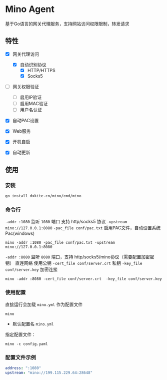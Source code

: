# Mino Agent

基于Go语言的网关代理服务，支持网站访问权限限制，转发请求

## 特性

- [x] 网关代理访问
    - [x] 自动识别协议
        - [x] HTTP/HTTPS
        - [x] Socks5
- [ ] 网关权限验证
    - [ ] 启用IP验证
    - [ ] 启用MAC验证
    - [ ] 用户名认证
- [x] 自动PAC设置
- [x] Web服务
- [x] 开机自启
- [x] 自动更新


## 使用

### 安装

```bash
go install dxkite.cn/mino/cmd/mino
```

### 命令行

`-addr :1080` 监听 `1080` 端口 支持 http/socks5 协议
`-upstream mino://127.0.0.1:8080`
`-pac_file conf/pac.txt` 启用PAC文件，自动设置系统Pac(windows)
```
mino -addr :1080 -pac_file conf/pac.txt -upstream mino://127.0.0.1:8080
```

`-addr :8080` 监听 `8080` 端口，支持 http/socks5/mino协议（需要配置加密密钥）
直连网络
使用公钥 `-cert_file conf/server.crt` 私钥 `-key_file conf/server.key` 加密连接
```
mino -addr :8080 -cert_file conf/server.crt  -key_file conf/server.key
```

### 使用配置

直接运行会加载  `mino.yml` 作为配置文件

```
mino
```

- 默认配置名 `mino.yml`

指定配置文件：
```
mino -c config.yaml
```

### 配置文件示例

```yaml
address: ":1080"
upstream: "mino://199.115.229.64:28648"
```